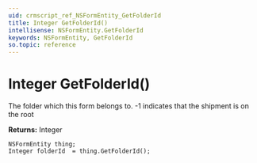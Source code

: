 ```yaml
---
uid: crmscript_ref_NSFormEntity_GetFolderId
title: Integer GetFolderId()
intellisense: NSFormEntity.GetFolderId
keywords: NSFormEntity, GetFolderId
so.topic: reference
---
```


# Integer GetFolderId()

The folder which this form belongs to. -1 indicates that the shipment is on the root

**Returns:** Integer

```crmscript
NSFormEntity thing;
Integer folderId  = thing.GetFolderId();
```

